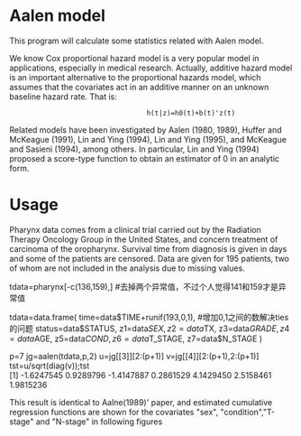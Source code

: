 Aalen model
===================

This program will calculate some statistics related with Aalen model.

We know Cox proportional hazard model is a very popular model in applications, especially in medical research.
Actually, additive hazard model is  an important alternative to the proportional hazards model, which assumes that the covariates act in an additive manner on an unknown baseline hazard rate. That is:

                                      h(t|z)=h0(t)+b(t)'z(t)
                                      
Related models have been investigated by Aalen (1980, 1989), Huffer and McKeague (1991), Lin and Ying (1994), Lin and Ying
(1995), and McKeague and Sasieni (1994), among others. In particular, Lin and Ying (1994)
proposed a score-type function to obtain an estimator of 0 in an analytic form.


Usage
==========
Pharynx data comes from a clinical trial carried out by the Radiation Therapy Oncology Group in the United States, and
concern treatment of carcinoma of the oropharynx. Survival time from diagnosis is given in days and some of the patients are censored. Data are given for 195 patients, two of whom are not included in the analysis due to missing
values.

tdata=pharynx[-c(136,159),]  #去掉两个异常值，不过个人觉得141和159才是异常值

tdata=data.frame(
  time=data$TIME+runif(193,0,1),  #增加0,1之间的数解决ties的问题
  status=data$STATUS,
  z1=data$SEX,
  z2=data$TX,
  z3=data$GRADE,
  z4=data$AGE,
  z5=data$COND,
  z6=data$T_STAGE,
  z7=data$N_STAGE
  )
 
p=7
jg=aalen(tdata,p,2)
u=jg[[3]][2:(p+1)]
v=jg[[4]][2:(p+1),2:(p+1)]
tst=u/sqrt(diag(v));tst  
[1] -1.6247545  0.9289796 -1.4147887  0.2861529  4.1429450  2.5158461  1.9815236

This result is identical to Aalne(1989)' paper, and estimated cumulative regression functions are shown for the covariates "sex", "condition","T-stage" and "N-stage" in following figures







